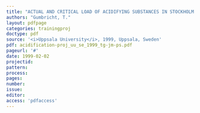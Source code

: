 ```yaml
---
title: "ACTUAL AND CRITICAL LOAD OF ACIDIFYING SUBSTANCES IN STOCKHOLM -LANDSCAPE MANAGEMENT UNDER UNCERTAINTY"
authors: "Gumbricht, T."
layout: pdfpage
categories: trainingproj
doctype: pdf
source: '<i>Uppsala University</i>, 1999, Uppsala, Sweden'
pdf: acidification-proj_uu_se_1999_tg-jm-ps.pdf
pageurl: '#'
date: 1999-02-02
projectid:
pattern:
process:
pages:
number:
issue:
editor:
access: 'pdfaccess'
---
```


